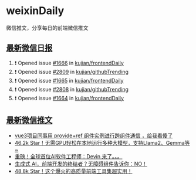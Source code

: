 # weixinDaily
微信推文，分享每日的前端微信推文

## [最新微信日报](https://github.com/kujian/weixinDaily/issues)

<!--START_SECTION:activity-->
1. ❗ Opened issue [#1666](https://github.com/kujian/frontendDaily/issues/1666) in [kujian/frontendDaily](https://github.com/kujian/frontendDaily)
2. ❗ Opened issue [#2809](https://github.com/kujian/githubTrending/issues/2809) in [kujian/githubTrending](https://github.com/kujian/githubTrending)
3. ❗ Opened issue [#1665](https://github.com/kujian/frontendDaily/issues/1665) in [kujian/frontendDaily](https://github.com/kujian/frontendDaily)
4. ❗ Opened issue [#2808](https://github.com/kujian/githubTrending/issues/2808) in [kujian/githubTrending](https://github.com/kujian/githubTrending)
5. ❗ Opened issue [#1664](https://github.com/kujian/frontendDaily/issues/1664) in [kujian/frontendDaily](https://github.com/kujian/frontendDaily)
<!--END_SECTION:activity-->


## [最新微信推文](https://weixin.qdkfweb.cn/)

<!-- BLOG-POST-LIST:START -->
- [vue3项目同事用 provide+ref 组件实例进行跨组件通信 ，给我看傻了](https://weixin.qdkfweb.cn/41347.html)
- [46.2k Star！无需GPU轻松在本地运行多种大模型，支持Llama2、Gemma等~](https://weixin.qdkfweb.cn/41340.html)
- [重磅！全球首位AI软件工程师：Devin 来了。。。](https://weixin.qdkfweb.cn/41339.html)
- [生成式 AI，前端开发的终结者？无障碍组件告诉你：NO！](https://weixin.qdkfweb.cn/41348.html)
- [48.8k Star！这个爆火的高质量前端工具集超实用！](https://weixin.qdkfweb.cn/41341.html)
<!-- BLOG-POST-LIST:END -->